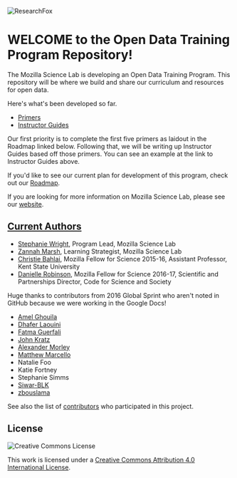 ![ResearchFox](https://cloud.githubusercontent.com/assets/14626242/14433841/cce1a41a-ffc4-11e5-86ae-fb3df5ba0194.png)

# WELCOME to the Open Data Training Program Repository!

The Mozilla Science Lab is developing an Open Data Training Program.  This repository will be where we build and share our curriculum and resources for open data.

Here's what's been developed so far.

* [Primers](https://mozillascience.github.io/open-data-primers/index.html)
* [Instructor Guides](https://mozillascience.github.io/open-data-guides/)

Our first priority is to complete the first five primers as laidout in the Roadmap linked below. Following that, we will be writing up Instructor Guides based off those primers.  You can see an example at the link to Instructor Guides above.

If you'd like to see our current plan for development of this program, check out our [Roadmap](/planning/ROADMAP.md). 

If you are looking for more information on Mozilla Science Lab, please see our [website](https://www.mozillascience.org/).

## [Current Authors](#current-authors)
* [Stephanie Wright](https://github.com/stephwright), Program Lead, Mozilla Science Lab
* [Zannah Marsh](https://github.com/zee-moz), Learning Strategist, Mozilla Science Lab
* [Christie Bahlai](https://github.com/cbahlai), Mozilla Fellow for Science 2015-16, Assistant Professor, Kent State University
* [Danielle Robinson](https://github.com/daniellecrobinson), Mozilla Fellow for Science 2016-17, Scientific and Partnerships Director, Code for Science and Society

Huge thanks to contributors from 2016 Global Sprint who aren't noted in GitHub because we were working in the Google Docs!
* [Amel Ghouila](https://github.com/amelgh)
* [Dhafer Laouini](https://github.com/Dhaferl)
* [Fatma Guerfali](https://github.com/FatmaZG)
* [John Kratz](https://github.com/JEK-III)
* [Alexander Morley](https://github.com/alexmorley)
* [Matthew Marcello](https://github.com/mmarcello)
* Natalie Foo
* Katie Fortney
* Stephanie Simms
* [Siwar-BLK](https://github.com/Siwar-BLK)
* [zbouslama](https://github.com/zbouslama)

See also the list of [contributors](https://github.com/mozillascience/open-data-training/graphs/contributors) who participated in this project.

## License
![Creative Commons License](https://i.creativecommons.org/l/by/4.0/88x31.png)

This work is licensed under a [Creative Commons Attribution 4.0 International License](http://creativecommons.org/licenses/by/4.0/).
